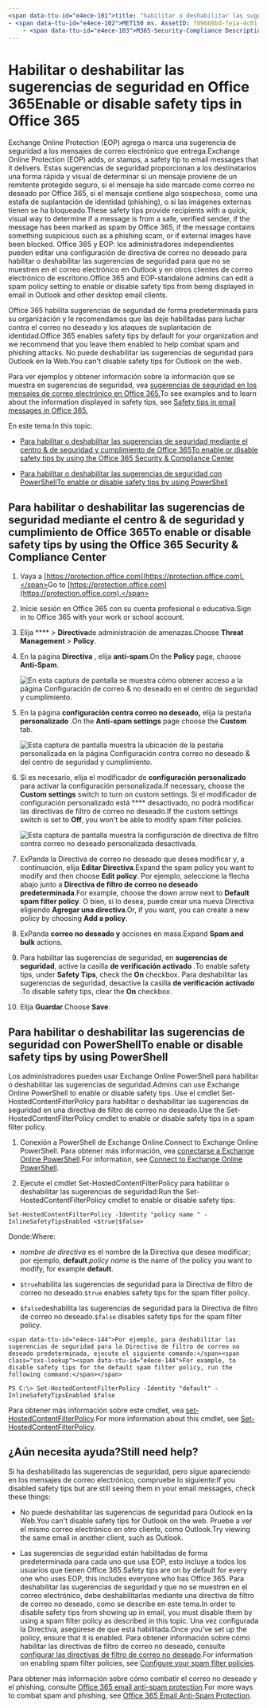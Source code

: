 ```yaml
---
<span data-ttu-id="e4ece-101">title: "habilitar o deshabilitar las sugerencias de seguridad en Office 365" MS. Author: krowley Author: kccross Manager: laurawi ms. Date: 12/05/2018 ms. Audience: admin ms. topic: article ms. Service: o365-Administration localization_priority: búsqueda normal. appverid:</span><span class="sxs-lookup"><span data-stu-id="e4ece-101">title: "Enable or disable safety tips in Office 365" ms.author: krowley author: kccross manager: laurawi ms.date: 12/05/2018 ms.audience: Admin ms.topic: article ms.service: o365-administration localization_priority: Normal search.appverid:</span></span> 
- <span data-ttu-id="e4ece-102">MET150 ms. AssetID: f09668bd-fe1a-4c01-89e3-e88c370e66c7 ms. Collection:</span><span class="sxs-lookup"><span data-stu-id="e4ece-102">MET150 ms.assetid: f09668bd-fe1a-4c01-89e3-e88c370e66c7   ms.collection:</span></span>
    - <span data-ttu-id="e4ece-103">M365-Security-Compliance Description: "indica a Office 365 y a los administradores de EOP cómo habilitar y deshabilitar las sugerencias de seguridad en los mensajes de correo electrónico".</span><span class="sxs-lookup"><span data-stu-id="e4ece-103">M365-security-compliance description: "Tells Office 365 and EOP admins how to enable and disable safety tips in email messages."</span></span>
---
```


# <a name="enable-or-disable-safety-tips-in-office-365"></a><span data-ttu-id="e4ece-104">Habilitar o deshabilitar las sugerencias de seguridad en Office 365</span><span class="sxs-lookup"><span data-stu-id="e4ece-104">Enable or disable safety tips in Office 365</span></span>

<span data-ttu-id="e4ece-105">Exchange Online Protection (EOP) agrega o marca una sugerencia de seguridad a los mensajes de correo electrónico que entrega.</span><span class="sxs-lookup"><span data-stu-id="e4ece-105">Exchange Online Protection (EOP) adds, or stamps, a safety tip to email messages that it delivers.</span></span> <span data-ttu-id="e4ece-106">Estas sugerencias de seguridad proporcionan a los destinatarios una forma rápida y visual de determinar si un mensaje proviene de un remitente protegido seguro, si el mensaje ha sido marcado como correo no deseado por Office 365, si el mensaje contiene algo sospechoso, como una estafa de suplantación de identidad (phishing), o si las imágenes externas tienen se ha bloqueado.</span><span class="sxs-lookup"><span data-stu-id="e4ece-106">These safety tips provide recipients with a quick, visual way to determine if a message is from a safe, verified sender, if the message has been marked as spam by Office 365, if the message contains something suspicious such as a phishing scam, or if external images have been blocked.</span></span> <span data-ttu-id="e4ece-107">Office 365 y EOP: los administradores independientes pueden editar una configuración de directiva de correo no deseado para habilitar o deshabilitar las sugerencias de seguridad para que no se muestren en el correo electrónico en Outlook y en otros clientes de correo electrónico de escritorio.</span><span class="sxs-lookup"><span data-stu-id="e4ece-107">Office 365 and EOP-standalone admins can edit a spam policy setting to enable or disable safety tips from being displayed in email in Outlook and other desktop email clients.</span></span> 
  
<span data-ttu-id="e4ece-108">Office 365 habilita sugerencias de seguridad de forma predeterminada para su organización y le recomendamos que las deje habilitadas para luchar contra el correo no deseado y los ataques de suplantación de identidad.</span><span class="sxs-lookup"><span data-stu-id="e4ece-108">Office 365 enables safety tips by default for your organization and we recommend that you leave them enabled to help combat spam and phishing attacks.</span></span> <span data-ttu-id="e4ece-109">No puede deshabilitar las sugerencias de seguridad para Outlook en la Web.</span><span class="sxs-lookup"><span data-stu-id="e4ece-109">You can't disable safety tips for Outlook on the web.</span></span>
  
<span data-ttu-id="e4ece-110">Para ver ejemplos y obtener información sobre la información que se muestra en sugerencias de seguridad, vea [sugerencias de seguridad en los mensajes de correo electrónico en Office 365.](safety-tips-in-office-365.md)</span><span class="sxs-lookup"><span data-stu-id="e4ece-110">To see examples and to learn about the information displayed in safety tips, see [Safety tips in email messages in Office 365.](safety-tips-in-office-365.md)</span></span>
  
<span data-ttu-id="e4ece-111">En este tema:</span><span class="sxs-lookup"><span data-stu-id="e4ece-111">In this topic:</span></span>
  
- [<span data-ttu-id="e4ece-112">Para habilitar o deshabilitar las sugerencias de seguridad mediante el centro &amp; de seguridad y cumplimiento de Office 365</span><span class="sxs-lookup"><span data-stu-id="e4ece-112">To enable or disable safety tips by using the Office 365 Security &amp; Compliance Center</span></span>](enable-or-disable-safety-tips.md#SandCCsafetytip)
    
- [<span data-ttu-id="e4ece-113">Para habilitar o deshabilitar las sugerencias de seguridad con PowerShell</span><span class="sxs-lookup"><span data-stu-id="e4ece-113">To enable or disable safety tips by using PowerShell</span></span>](enable-or-disable-safety-tips.md#pshellsafetytip)
    
## <a name="to-enable-or-disable-safety-tips-by-using-the-office-365-security-amp-compliance-center"></a><span data-ttu-id="e4ece-114">Para habilitar o deshabilitar las sugerencias de seguridad mediante el centro &amp; de seguridad y cumplimiento de Office 365</span><span class="sxs-lookup"><span data-stu-id="e4ece-114">To enable or disable safety tips by using the Office 365 Security &amp; Compliance Center</span></span>
<span data-ttu-id="e4ece-115"><a name="SandCCsafetytip"> </a></span><span class="sxs-lookup"><span data-stu-id="e4ece-115"></span></span>

1. <span data-ttu-id="e4ece-116">Vaya a [https://protection.office.com](https://protection.office.com).</span><span class="sxs-lookup"><span data-stu-id="e4ece-116">Go to [https://protection.office.com](https://protection.office.com).</span></span>
    
2. <span data-ttu-id="e4ece-117">Inicie sesión en Office 365 con su cuenta profesional o educativa.</span><span class="sxs-lookup"><span data-stu-id="e4ece-117">Sign in to Office 365 with your work or school account.</span></span>
    
3. <span data-ttu-id="e4ece-118">Elija \*\*\*\* \> **Directiva**de administración de amenazas.</span><span class="sxs-lookup"><span data-stu-id="e4ece-118">Choose **Threat Management** \> **Policy**.</span></span> 
    
4. <span data-ttu-id="e4ece-119">En la página **Directiva** , elija **anti-spam**.</span><span class="sxs-lookup"><span data-stu-id="e4ece-119">On the **Policy** page, choose **Anti-Spam**.</span></span>
    
    ![En esta captura de pantalla se muestra cómo obtener acceso a la página Configuración de correo &amp; no deseado en el centro de seguridad y cumplimiento.](media/b8eb2ee3-2eb1-4ea2-b138-f6d7fb2e23de.png)
  
5. <span data-ttu-id="e4ece-121">En la página **configuración contra correo no deseado,** elija la pestaña **personalizado** .</span><span class="sxs-lookup"><span data-stu-id="e4ece-121">On the **Anti-spam settings** page choose the **Custom** tab.</span></span> 
    
    ![Esta captura de pantalla muestra la ubicación de la pestaña personalizada en la página Configuración contra correo no deseado &amp; del centro de seguridad y cumplimiento.](media/1d688d23-e6f3-4de5-84a7-e8ce31786193.png)
  
6. <span data-ttu-id="e4ece-123">Si es necesario, elija el modificador de **configuración personalizado** para activar la configuración personalizada.</span><span class="sxs-lookup"><span data-stu-id="e4ece-123">If necessary, choose the **Custom settings** switch to turn on custom settings.</span></span> <span data-ttu-id="e4ece-124">Si el modificador de configuración personalizado está \*\*\*\* desactivado, no podrá modificar las directivas de filtro de correo no deseado.</span><span class="sxs-lookup"><span data-stu-id="e4ece-124">If the custom settings switch is set to **Off**, you won't be able to modify spam filter policies.</span></span>
    
    ![Esta captura de pantalla muestra la configuración de directiva de filtro contra correo no deseado personalizada desactivada.](media/94f900ad-b556-4a31-a3ac-acfcd72e71b8.png)
  
7. <span data-ttu-id="e4ece-126">ExPanda la Directiva de correo no deseado que desea modificar y, a continuación, elija **Editar Directiva**.</span><span class="sxs-lookup"><span data-stu-id="e4ece-126">Expand the spam policy you want to modify and then choose **Edit policy**.</span></span> <span data-ttu-id="e4ece-127">Por ejemplo, seleccione la flecha abajo junto a **Directiva de filtro de correo no deseado predeterminada**.</span><span class="sxs-lookup"><span data-stu-id="e4ece-127">For example, choose the down arrow next to **Default spam filter policy**.</span></span> <span data-ttu-id="e4ece-128">O bien, si lo desea, puede crear una nueva Directiva eligiendo **Agregar una directiva**.</span><span class="sxs-lookup"><span data-stu-id="e4ece-128">Or, if you want, you can create a new policy by choosing **Add a policy**.</span></span>
    
8. <span data-ttu-id="e4ece-129">ExPanda **correo no deseado y** acciones en masa.</span><span class="sxs-lookup"><span data-stu-id="e4ece-129">Expand **Spam and bulk** actions.</span></span> 
    
9. <span data-ttu-id="e4ece-130">Para habilitar las sugerencias de seguridad, en **sugerencias de seguridad**, active la casilla **de verificación activado** .</span><span class="sxs-lookup"><span data-stu-id="e4ece-130">To enable safety tips, under **Safety Tips**, check the **On** checkbox.</span></span> <span data-ttu-id="e4ece-131">Para deshabilitar las sugerencias de seguridad, desactive la casilla **de verificación activado** .</span><span class="sxs-lookup"><span data-stu-id="e4ece-131">To disable safety tips, clear the **On** checkbox.</span></span> 
    
10. <span data-ttu-id="e4ece-132">Elija **Guardar**.</span><span class="sxs-lookup"><span data-stu-id="e4ece-132">Choose **Save**.</span></span>
    
## <a name="to-enable-or-disable-safety-tips-by-using-powershell"></a><span data-ttu-id="e4ece-133">Para habilitar o deshabilitar las sugerencias de seguridad con PowerShell</span><span class="sxs-lookup"><span data-stu-id="e4ece-133">To enable or disable safety tips by using PowerShell</span></span>
<span data-ttu-id="e4ece-134"><a name="pshellsafetytip"> </a></span><span class="sxs-lookup"><span data-stu-id="e4ece-134"></span></span>

<span data-ttu-id="e4ece-135">Los administradores pueden usar Exchange Online PowerShell para habilitar o deshabilitar las sugerencias de seguridad.</span><span class="sxs-lookup"><span data-stu-id="e4ece-135">Admins can use Exchange Online PowerShell to enable or disable safety tips.</span></span> <span data-ttu-id="e4ece-136">Use el cmdlet Set-HostedContentFilterPolicy para habilitar o deshabilitar las sugerencias de seguridad en una directiva de filtro de correo no deseado.</span><span class="sxs-lookup"><span data-stu-id="e4ece-136">Use the Set-HostedContentFilterPolicy cmdlet to enable or disable safety tips in a spam filter policy.</span></span>
  
1. <span data-ttu-id="e4ece-137">Conexión a PowerShell de Exchange Online.</span><span class="sxs-lookup"><span data-stu-id="e4ece-137">Connect to Exchange Online PowerShell.</span></span> <span data-ttu-id="e4ece-138">Para obtener más información, vea [conectarse a Exchange Online PowerShell](http://go.microsoft.com/fwlink/p/?LinkId=396554).</span><span class="sxs-lookup"><span data-stu-id="e4ece-138">For information, see [Connect to Exchange Online PowerShell](http://go.microsoft.com/fwlink/p/?LinkId=396554).</span></span>
    
2. <span data-ttu-id="e4ece-139">Ejecute el cmdlet Set-HostedContentFilterPolicy para habilitar o deshabilitar las sugerencias de seguridad:</span><span class="sxs-lookup"><span data-stu-id="e4ece-139">Run the Set-HostedContentFilterPolicy cmdlet to enable or disable safety tips:</span></span>
    
  ```
  Set-HostedContentFilterPolicy -Identity "policy name " -InlineSafetyTipsEnabled <$true|$false>
  ```

<span data-ttu-id="e4ece-140">Donde:</span><span class="sxs-lookup"><span data-stu-id="e4ece-140">Where:</span></span>
    
  -  <span data-ttu-id="e4ece-141">*nombre de directiva* es el nombre de la Directiva que desea modificar; por ejemplo, **default**.</span><span class="sxs-lookup"><span data-stu-id="e4ece-141">*policy name*  is the name of the policy you want to modify, for example **default**.</span></span>
    
  -  <span data-ttu-id="e4ece-142">`$true`habilita las sugerencias de seguridad para la Directiva de filtro de correo no deseado.</span><span class="sxs-lookup"><span data-stu-id="e4ece-142">`$true` enables safety tips for the spam filter policy.</span></span> 
    
  -  <span data-ttu-id="e4ece-143">`$false`deshabilita las sugerencias de seguridad para la Directiva de filtro de correo no deseado.</span><span class="sxs-lookup"><span data-stu-id="e4ece-143">`$false` disables safety tips for the spam filter policy.</span></span> 
    
    <span data-ttu-id="e4ece-144">Por ejemplo, para deshabilitar las sugerencias de seguridad para la Directiva de filtro de correo no deseado predeterminada, ejecute el siguiente comando:</span><span class="sxs-lookup"><span data-stu-id="e4ece-144">For example, to disable safety tips for the default spam filter policy, run the following command:</span></span>
    
  ```
  PS C:\> Set-HostedContentFilterPolicy -Identity "default" -InlineSafetyTipsEnabled $false
  ```

<span data-ttu-id="e4ece-145">Para obtener más información sobre este cmdlet, vea [set-HostedContentFilterPolicy](https://technet.microsoft.com/library/jj200781.aspx).</span><span class="sxs-lookup"><span data-stu-id="e4ece-145">For more information about this cmdlet, see [Set-HostedContentFilterPolicy](https://technet.microsoft.com/library/jj200781.aspx).</span></span>
    
## <a name="still-need-help"></a><span data-ttu-id="e4ece-146">¿Aún necesita ayuda?</span><span class="sxs-lookup"><span data-stu-id="e4ece-146">Still need help?</span></span>
<span data-ttu-id="e4ece-147"><a name="pshellsafetytip"> </a></span><span class="sxs-lookup"><span data-stu-id="e4ece-147"></span></span>

<span data-ttu-id="e4ece-148">Si ha deshabilitado las sugerencias de seguridad, pero sigue apareciendo en los mensajes de correo electrónico, compruebe lo siguiente:</span><span class="sxs-lookup"><span data-stu-id="e4ece-148">If you disabled safety tips but are still seeing them in your email messages, check these things:</span></span>
  
- <span data-ttu-id="e4ece-149">No puede deshabilitar las sugerencias de seguridad para Outlook en la Web.</span><span class="sxs-lookup"><span data-stu-id="e4ece-149">You can't disable safety tips for Outlook on the web.</span></span> <span data-ttu-id="e4ece-150">Pruebe a ver el mismo correo electrónico en otro cliente, como Outlook.</span><span class="sxs-lookup"><span data-stu-id="e4ece-150">Try viewing the same email in another client, such as Outlook.</span></span>
    
- <span data-ttu-id="e4ece-151">Las sugerencias de seguridad están habilitadas de forma predeterminada para cada uno que usa EOP, esto incluye a todos los usuarios que tienen Office 365.</span><span class="sxs-lookup"><span data-stu-id="e4ece-151">Safety tips are on by default for every one who uses EOP, this includes everyone who has Office 365.</span></span> <span data-ttu-id="e4ece-152">Para deshabilitar las sugerencias de seguridad y que no se muestren en el correo electrónico, debe deshabilitarlas mediante una directiva de filtro de correo no deseado, como se describe en este tema.</span><span class="sxs-lookup"><span data-stu-id="e4ece-152">In order to disable safety tips from showing up in email, you must disable them by using a spam filter policy as described in this topic.</span></span> <span data-ttu-id="e4ece-153">Una vez configurada la Directiva, asegúrese de que está habilitada.</span><span class="sxs-lookup"><span data-stu-id="e4ece-153">Once you've set up the policy, ensure that it is enabled.</span></span> <span data-ttu-id="e4ece-154">Para obtener información sobre cómo habilitar las directivas de filtro de correo no deseado, consulte [configurar las directivas de filtro de correo no deseado](https://technet.microsoft.com/library/jj200684.aspx).</span><span class="sxs-lookup"><span data-stu-id="e4ece-154">For information on enabling spam filter policies, see [Configure your spam filter policies](https://technet.microsoft.com/library/jj200684.aspx).</span></span>
    
<span data-ttu-id="e4ece-155">Para obtener más información sobre cómo combatir el correo no deseado y el phishing, consulte [Office 365 email anti-spam protection](anti-spam-protection.md).</span><span class="sxs-lookup"><span data-stu-id="e4ece-155">For more ways to combat spam and phishing, see [Office 365 Email Anti-Spam Protection](anti-spam-protection.md).</span></span>
  

